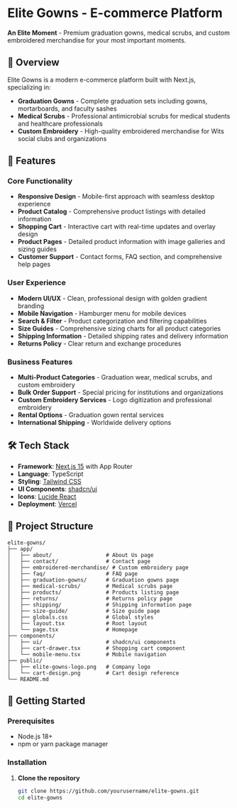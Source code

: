 # Elite Gowns - E-commerce Platform

**An Elite Moment** - Premium graduation gowns, medical scrubs, and custom embroidered merchandise for your most important moments.

## 🌟 Overview

Elite Gowns is a modern e-commerce platform built with Next.js, specializing in:
- **Graduation Gowns** - Complete graduation sets including gowns, mortarboards, and faculty sashes
- **Medical Scrubs** - Professional antimicrobial scrubs for medical students and healthcare professionals
- **Custom Embroidery** - High-quality embroidered merchandise for Wits social clubs and organizations

## 🚀 Features

### Core Functionality
- **Responsive Design** - Mobile-first approach with seamless desktop experience
- **Product Catalog** - Comprehensive product listings with detailed information
- **Shopping Cart** - Interactive cart with real-time updates and overlay design
- **Product Pages** - Detailed product information with image galleries and sizing guides
- **Customer Support** - Contact forms, FAQ section, and comprehensive help pages

### User Experience
- **Modern UI/UX** - Clean, professional design with golden gradient branding
- **Mobile Navigation** - Hamburger menu for mobile devices
- **Search & Filter** - Product categorization and filtering capabilities
- **Size Guides** - Comprehensive sizing charts for all product categories
- **Shipping Information** - Detailed shipping rates and delivery information
- **Returns Policy** - Clear return and exchange procedures

### Business Features
- **Multi-Product Categories** - Graduation wear, medical scrubs, and custom embroidery
- **Bulk Order Support** - Special pricing for institutions and organizations
- **Custom Embroidery Services** - Logo digitization and professional embroidery
- **Rental Options** - Graduation gown rental services
- **International Shipping** - Worldwide delivery options

## 🛠️ Tech Stack

- **Framework**: [Next.js 15](https://nextjs.org/) with App Router
- **Language**: TypeScript
- **Styling**: [Tailwind CSS](https://tailwindcss.com/)
- **UI Components**: [shadcn/ui](https://ui.shadcn.com/)
- **Icons**: [Lucide React](https://lucide.dev/)
- **Deployment**: [Vercel](https://vercel.com/)

## 📁 Project Structure

```
elite-gowns/
├── app/
│   ├── about/                 # About Us page
│   ├── contact/               # Contact page
│   ├── embroidered-merchandise/ # Custom embroidery page
│   ├── faq/                   # FAQ page
│   ├── graduation-gowns/      # Graduation gowns page
│   ├── medical-scrubs/        # Medical scrubs page
│   ├── products/              # Products listing page
│   ├── returns/               # Returns policy page
│   ├── shipping/              # Shipping information page
│   ├── size-guide/            # Size guide page
│   ├── globals.css            # Global styles
│   ├── layout.tsx             # Root layout
│   └── page.tsx               # Homepage
├── components/
│   ├── ui/                    # shadcn/ui components
│   ├── cart-drawer.tsx        # Shopping cart component
│   └── mobile-menu.tsx        # Mobile navigation
├── public/
│   ├── elite-gowns-logo.png   # Company logo
│   └── cart-design.png        # Cart design reference
└── README.md
```

## 🚀 Getting Started

### Prerequisites
- Node.js 18+ 
- npm or yarn package manager

### Installation

1. **Clone the repository**
   ```bash
   git clone https://github.com/yourusername/elite-gowns.git
   cd elite-gowns
